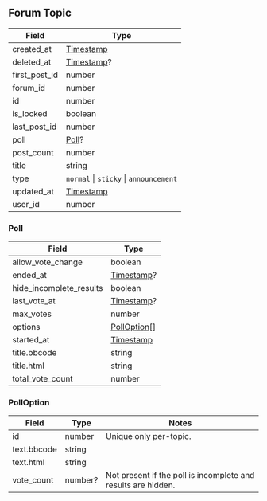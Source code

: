 ## Forum Topic

Field         | Type
--------------|-----
created_at    | [Timestamp](#timestamp)
deleted_at    | [Timestamp](#timestamp)?
first_post_id | number
forum_id      | number
id            | number
is_locked     | boolean
last_post_id  | number
poll          | [Poll](#forum-topic-poll)?
post_count    | number
title         | string
type          | `normal` \| `sticky` \| `announcement`
updated_at    | [Timestamp](#timestamp)
user_id       | number

<div id="forum-topic-poll" data-unique="forum-topic-poll"></div>

### Poll

Field                   | Type
------------------------|-----
allow_vote_change       | boolean
ended_at                | [Timestamp](#timestamp)?
hide_incomplete_results | boolean
last_vote_at            | [Timestamp](#timestamp)?
max_votes               | number
options                 | [PollOption](#forum-topic-polloption)[]
started_at              | [Timestamp](#timestamp)
title.bbcode            | string
title.html              | string
total_vote_count        | number

<div id="forum-topic-polloption" data-unique="forum-topic-polloption"></div>

### PollOption

Field       | Type    | Notes
------------|---------|------
id          | number  | Unique only per-topic.
text.bbcode | string  | |
text.html   | string  | |
vote_count  | number? | Not present if the poll is incomplete and results are hidden.
